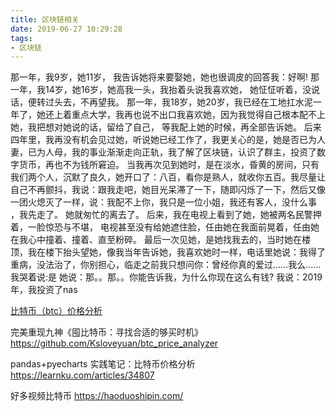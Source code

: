 ```yaml
---
title: 区块链相关
date: 2019-06-27 10:29:28
tags:
- 区块链
---
```


那一年，我9岁，她11岁，
我告诉她将来要娶她，她也很调皮的回答我：好啊!
那一年，我14岁，她16岁，她高我一头，我抬着头说我喜欢她，
她怔怔听着，没说话，便转过头去，不再望我。
那一年，我18岁，她20岁，我已经在工地扛水泥一年了，她还上着重点大学，我再也说不出口我喜欢她，因为我觉得自己根本配不上她，我把想对她说的话，留给了自己，
等我配上她的时候，再全部告诉她。
后来四年里，我再没有机会见过她，听说她已经工作了，我更关心的是，她是否已为人妻，已为人母，我的事业渐渐走向正轨，我了解了区块链，认识了群主，投资了数字货币，再也不为钱所窘迫。
当我再次见到她时，是在淡水，昏黄的房间，只有我们两个人，沉默了良久，她开口了：八百，看你是熟人，就收你五百。我尽量让自己不再颤抖，我说：跟我走吧，她目光呆滞了一下，随即闪烁了一下，然后又像一团火熄灭了一样，说：我配不上你，我只是一位小姐，我还有客人，没什么事 ，我先走了。
她就匆忙的离去了。
后来，我在电视上看到了她，她被两名民警押着，一脸惊恐与不堪，
电视甚至没有给她遮住脸，任由她在我面前晃着，任由她在我心中撞着、撞着、直至粉碎。
最后一次见她，是她找我去的，当时她在楼顶，我在楼下抬头望她，像我当年告诉她，我喜欢她时一样，电话里她说：我得了重病，没法治了，你别担心，临走之前我只想问你：曾经你真的爱过……我么……我哭着说:是
她说：那。。那。。你能告诉我，为什么你现在这么有钱?
我说：2019年，我投资了nas


[比特币（btc）价格分析]( https://ksloveyuan.github.io/page/btc_price_analyzer/)

完美重现九神《囤比特币：寻找合适的够买时机》 https://github.com/Ksloveyuan/btc_price_analyzer

 pandas+pyecharts 实践笔记：比特币价格分析 https://learnku.com/articles/34807

好多视频比特币 https://haoduoshipin.com/



